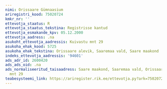 ```yaml
---
nimi: Orissaare Gümnaasium
ariregistri_kood: 75020724
kmkr_nr: ''
ettevotja_staatus: R
ettevotja_staatus_tekstina: Registrisse kantud
ettevotja_esmakande_kpv: 05.12.2000
ettevotja_aadress: .na
asukoht_ettevotja_aadressis: Kuivastu mnt 29
asukoha_ehak_kood: 5725
asukoha_ehak_tekstina: Orissaare alevik, Saaremaa vald, Saare maakond
indeks_ettevotja_aadressis: '94601'
ads_adr_id: 2600420
ads_ads_oid: .na
ads_normaliseeritud_taisaadress: Saare maakond, Saaremaa vald, Orissaare alevik, Kuivastu
  mnt 29
teabesysteemi_link: https://ariregister.rik.ee/ettevotja.py?ark=75020724&ref=rekvisiidid
---
```

